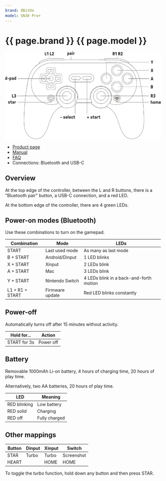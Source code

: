 ```yaml
---
brand: 8BitDo
model: SN30 Pro+
---
```


# {{ page.brand }} {{ page.model }}

<img class="drawing" src="8BitDo_SN30_Pro_Plus.svg" alt="Drawing of the {{ page.brand }} {{ page.model }} gamepad, showing all buttons.">

* [Product page](https://www.8bitdo.com/sn30-pro-plus/)
* [Manual](https://download.8bitdo.com/Manual/Controller/SN30-Pro+/SN30_Pro+_Manual.pdf)
* [FAQ](https://support.8bitdo.com/faq/sn30-pro-plus.html)
* Connections: Bluetooth and USB-C

## Overview

At the top edge of the controller, between the L and R buttons, there is a "Bluetooth pair" button, a USB-C connection, and a red LED.

At the bottom edge of the controller, there are 4 green LEDs.

## Power-on modes (Bluetooth)

Use these combinations to turn on the gamepad.

Combination     | Mode            | LEDs
--------------- | --------------- | ----
START           | Last used mode  | As many as last mode
B + START       | Android/Dinput  | 1 LED blinks
X + START       | Xinput          | 2 LEDs blink
A + START       | Mac             | 3 LEDs blink
Y + START       | Nintendo Switch | 4 LEDs blink in a back-and-forth motion
L1 + R1 + START | Firmware update | Red LED blinks constantly

## Power-off

Automatically turns off after 15 minutes without activity.

Hold for...  | Action
------------ | ------
START for 3s | Power off

## Battery

Removable 1000mAh Li-on battery, 4 hours of charging time, 20 hours of play time.

Alternatively, two AA batteries, 20 hours of play time.

LED          | Meaning
------------ | -------
RED blinking | Low battery
RED solid    | Charging
RED off      | Fully charged

## Other mappings

Button | Dinput | Xinput | Switch
------ | ------ | ------ | ------
STAR   | Turbo  | Turbo  | Screenshot
HEART  |        | HOME   | HOME

To toggle the *turbo* function, hold down any button and then press STAR.
